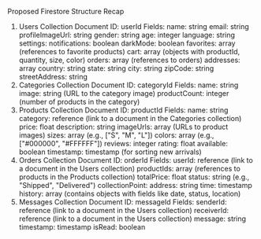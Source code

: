 Proposed Firestore Structure Recap
1. Users Collection
   Document ID: userId
   Fields:
   name: string
   email: string
   profileImageUrl: string
   gender: string
   age: integer
   language: string
   settings:
   notifications: boolean
   darkMode: boolean
   favorites: array (references to favorite products)
   cart: array (objects with productId, quantity, size, color)
   orders: array (references to orders)
   addresses: array
   country: string
   state: string
   city: string
   zipCode: string
   streetAddress: string
2. Categories Collection
   Document ID: categoryId
   Fields:
   name: string
   image: string (URL to the category image)
   productCount: integer (number of products in the category)
3. Products Collection
   Document ID: productId
   Fields:
   name: string
   category: reference (link to a document in the Categories collection)
   price: float
   description: string
   imageUrls: array (URLs to product images)
   sizes: array (e.g., ["S", "M", "L"])
   colors: array (e.g., ["#000000", "#FFFFFF"])
   reviews: integer
   rating: float
   available: boolean
   timestamp: timestamp (for sorting new arrivals)
4. Orders Collection
   Document ID: orderId
   Fields:
   userId: reference (link to a document in the Users collection)
   productIds: array (references to products in the Products collection)
   totalPrice: float
   status: string (e.g., "Shipped", "Delivered")
   collectionPoint:
   address: string
   time: timestamp
   history: array (contains objects with fields like date, status, location)
5. Messages Collection
   Document ID: messageId
   Fields:
   senderId: reference (link to a document in the Users collection)
   receiverId: reference (link to a document in the Users collection)
   message: string
   timestamp: timestamp
   isRead: boolean